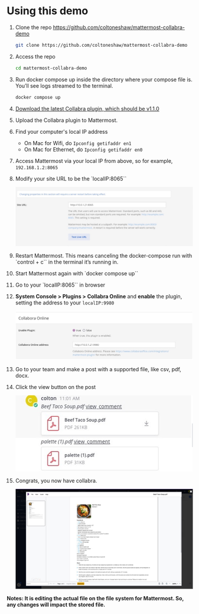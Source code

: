 # Using this demo

1. Clone the repo <https://github.com/coltoneshaw/mattermost-collabra-demo>

    ```bash
    git clone https://github.com/coltoneshaw/mattermost-collabra-demo
    ```

2. Access the repo

    ```bash
    cd mattermost-collabra-demo
    ```

3. Run docker compose up inside the directory where your compose file is. You’ll see logs streamed to the terminal.

    ```bash
    docker compose up
    ```

4. [Download the latest Collabra plugin, which should be v1.1.0](https://github.com/CollaboraOnline/collabora-mattermost/releases/tag/1.1.0)

5. Upload the Collabra plugin to Mattermost.

6. Find your computer's local IP address

    - On Mac for Wifi, do `Ipconfig getifaddr en1`
    - On Mac for Ethernet, do `Ipconfig getifaddr en0`

7. Access Mattermost via your local IP from above, so for example, `192.168.1.2:8065`

8. Modify your site URL to be the `localIP:8065``

    ![Editing the site url](img/siteurl.jpg)

9. Restart Mattermost. This means canceling the docker-compose run with `control + c`` in the terminal it’s running in.

10. Start Mattermost again with `docker compose up``

11. Go to your `localIP:8065`` in browser

12. **System Console > Plugins > Collabra Online** and **enable** the plugin, setting the address to your `localIP:9980`

      ![Editing the collabra config](img/collabra_config.jpg)

13. Go to your team and make a post with a supported file, like csv, pdf, docx.

14. Click the view button on the post

    ![Viewing the post](img/view_post.jpg)

15. Congrats, you now have collabra.

    ![Collabra in mattermost](img/beef_soup.jpg)

**Notes: It is editing the actual file on the file system for Mattermost. So, any changes will impact the stored file.**
